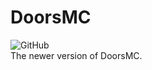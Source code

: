 # DoorsMC
![GitHub](https://img.shields.io/github/license/doorsmc/doorsmc?style=for-the-badge)<br>
The newer version of DoorsMC.
